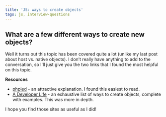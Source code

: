 ```yaml
---
title: 'JS: ways to create objects'
tags: js, interview-questions
---
```


## What are a few different ways to create new objects?

Well it turns out this topic has been covered quite a lot (unlike my last post about host vs. native objects). I don’t really have anything to add to the conversation, so I'll just give you the two links that I found the most helpful on this topic.

__Resources__

* [phpied](http://www.phpied.com/3-ways-to-define-a-javascript-class/) - an attractive explanation. I found this easiest to read.
* [A Developer Life](http://a-developer-life.blogspot.com.au/2011/11/7-ways-to-create-objects-in-javascript.html) - an exhaustive list of ways to create objects, complete with examples. This was more in depth.

I hope you find those sites as useful as I did!